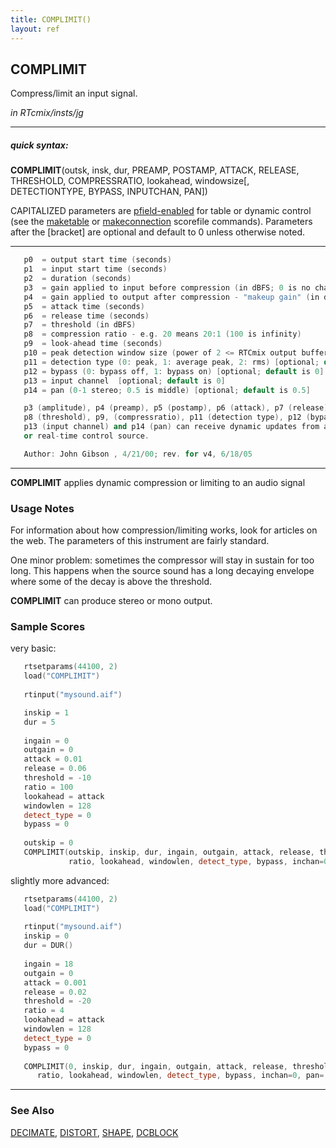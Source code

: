 ```yaml
---
title: COMPLIMIT()
layout: ref
---
```


## COMPLIMIT

Compress/limit an input signal.

*in RTcmix/insts/jg*  
  

-----

##### quick syntax:

**COMPLIMIT**(outsk, insk, dur, PREAMP, POSTAMP, ATTACK, RELEASE,
THRESHOLD, COMPRESSRATIO, lookahead, windowsize\[, DETECTIONTYPE,
BYPASS, INPUTCHAN, PAN\])

CAPITALIZED parameters are [pfield-enabled](pfield-enabled.html) for
table or dynamic control (see the
[maketable](../scorefile/maketable.html) or
[makeconnection](../scorefile/makeconnection.html) scorefile
commands). Parameters after the \[bracket\] are optional and default to
0 unless otherwise noted.

-----

  

```cpp
   p0  = output start time (seconds)
   p1  = input start time (seconds)
   p2  = duration (seconds)
   p3  = gain applied to input before compression (in dBFS; 0 is no change)
   p4  = gain applied to output after compression - "makeup gain" (in dBFS)
   p5  = attack time (seconds)
   p6  = release time (seconds)
   p7  = threshold (in dBFS)
   p8  = compression ratio - e.g. 20 means 20:1 (100 is infinity)
   p9  = look-ahead time (seconds)
   p10 = peak detection window size (power of 2 <= RTCmix output buffer size)
   p11 = detection type (0: peak, 1: average peak, 2: rms) [optional; default is 0)
   p12 = bypass (0: bypass off, 1: bypass on) [optional; default is 0]
   p13 = input channel  [optional; default is 0]
   p14 = pan (0-1 stereo; 0.5 is middle) [optional; default is 0.5]

   p3 (amplitude), p4 (preamp), p5 (postamp), p6 (attack), p7 (release),
   p8 (threshold), p9, (compressratio), p11 (detection type), p12 (bypass)
   p13 (input channel) and p14 (pan) can receive dynamic updates from a table
   or real-time control source.

   Author: John Gibson , 4/21/00; rev. for v4, 6/18/05
```

  

-----

  
**COMPLIMIT** applies dynamic compression or limiting to an audio signal

### Usage Notes

For information about how compression/limiting works, look for articles
on the web. The parameters of this instrument are fairly standard.

One minor problem: sometimes the compressor will stay in sustain for too
long. This happens when the source sound has a long decaying envelope
where some of the decay is above the threshold.

**COMPLIMIT** can produce stereo or mono output.

### Sample Scores

very basic:

```cpp
   rtsetparams(44100, 2)
   load("COMPLIMIT")
   
   rtinput("mysound.aif")

   inskip = 1
   dur = 5
   
   ingain = 0
   outgain = 0
   attack = 0.01
   release = 0.06
   threshold = -10
   ratio = 100
   lookahead = attack
   windowlen = 128
   detect_type = 0
   bypass = 0
   
   outskip = 0
   COMPLIMIT(outskip, inskip, dur, ingain, outgain, attack, release, threshold,
             ratio, lookahead, windowlen, detect_type, bypass, inchan=0, pctleft=.5)
```

  
  
slightly more advanced:

```cpp
   rtsetparams(44100, 2)
   load("COMPLIMIT")
   
   rtinput("mysound.aif")
   inskip = 0
   dur = DUR()
   
   ingain = 18
   outgain = 0
   attack = 0.001
   release = 0.02
   threshold = -20
   ratio = 4
   lookahead = attack
   windowlen = 128
   detect_type = 0
   bypass = 0
   
   COMPLIMIT(0, inskip, dur, ingain, outgain, attack, release, threshold,
      ratio, lookahead, windowlen, detect_type, bypass, inchan=0, pan=.5)
```

  

-----

### See Also

[DECIMATE](DECIMATE.html), [DISTORT](DISTORT.html), [SHAPE](SHAPE.html),
[DCBLOCK](DCBLOCK.html)
